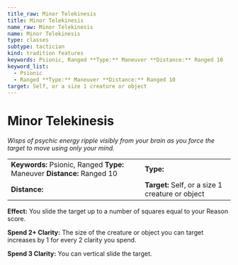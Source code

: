 ```yaml
---
title_raw: Minor Telekinesis
title: Minor Telekinesis
name_raw: Minor Telekinesis
name: Minor Telekinesis
type: classes
subtype: tactician
kind: tradition features
keywords: Psionic, Ranged **Type:** Maneuver **Distance:** Ranged 10
keyword_list:
  - Psionic
  - Ranged **Type:** Maneuver **Distance:** Ranged 10
target: Self, or a size 1 creature or object
---
```


# Minor Telekinesis

*Wisps of psychic energy ripple visibly from your brain as you force the target to move using only your mind.*

|                                                                          |                                                  |
| :----------------------------------------------------------------------- | :----------------------------------------------- |
| **Keywords:** Psionic, Ranged **Type:** Maneuver **Distance:** Ranged 10 | **Type:**                                        |
| **Distance:**                                                            | **Target:** Self, or a size 1 creature or object |

**Effect:** You slide the target up to a number of squares equal to your Reason score.

**Spend 2+ Clarity:** The size of the creature or object you can target increases by 1 for every 2 clarity you spend.

**Spend 3 Clarity:** You can vertical slide the target.
